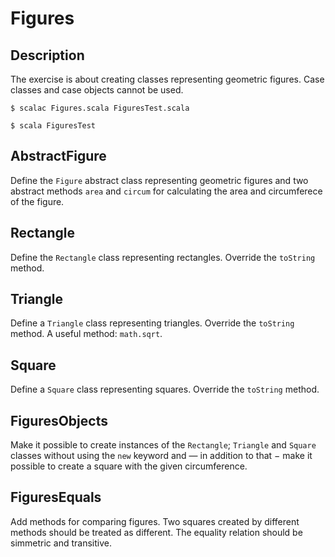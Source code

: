 Figures
=======

Description
-----------

The exercise is about creating classes representing geometric
figures. Case classes and case objects cannot be used.

    $ scalac Figures.scala FiguresTest.scala

    $ scala FiguresTest

AbstractFigure
--------------

Define the `Figure` abstract class representing geometric figures and
two abstract methods `area` and `circum` for calculating the area and
circumferece of the figure.

Rectangle
---------

Define the `Rectangle` class representing rectangles. Override the
`toString` method.

Triangle
--------

Define a `Triangle` class representing triangles. Override the
`toString` method. A useful method: `math.sqrt`.

Square
------

Define a `Square` class representing squares. Override the `toString`
method.

FiguresObjects
--------------

Make it possible to create instances of the `Rectangle`; `Triangle`
and `Square` classes without using the `new` keyword and — in addition
to that − make it possible to create a square with the given
circumference.

FiguresEquals
-------------

Add methods for comparing figures. Two squares created by different
methods should be treated as different. The equality relation should
be simmetric and transitive.




